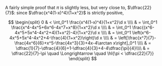 A fairly simple proof that $\pi$ is slightly less, but very close to, $\dfrac{22}{7}$: since $\dfrac{x^4(1-x)^4}{1+x^2}$ is strictly positive,

$$
\begin{split}   
0 & < \int_0^1 \frac{x^4(1-x)^4}{1+x^2}\d x \\\\
  & = \int_0^1 \frac{x^4-4x^5+6x^6-4x^7+x^8}{1+x^2}\d x \\\\
  & = \int_0^1 \frac{(x^6-4x^5+5x^4-4x^2+4)(1+x^2)-4}{1+x^2}\d x \\\\
  & = \int_0^1 \left(x^6-4x^5+5x^4-4x^2+4-\frac{4}{1+x^2}\right)\d x \\\\
  & = \left[\frac{x^7}{7}-\frac{4x^6}{6}+x^5-\frac{4x^3}{3}+4x-4\arctan x\right]_0^1 \\\\
  & = \dfrac{1}{7}-\dfrac{4}{6}+1-\dfrac{4}{3}+4-4\dfrac{\pi}{4}\\\\
  & = \dfrac{22}{7}-\pi \quad \Longrightarrow \quad \hl{\pi < \dfrac{22}{7}}
\end{split}
$$